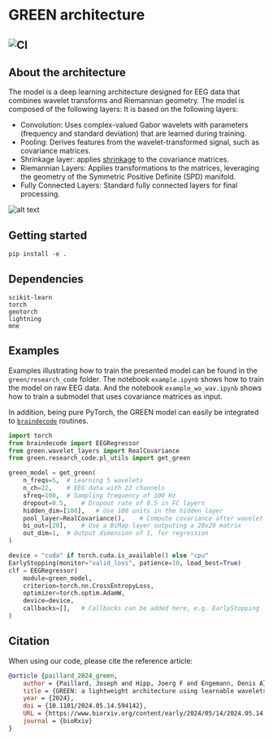 # GREEN architecture
![CI](https://github.com/Roche/neuro-green/actions/workflows/lint_and_test.yaml/badge.svg)
---

## About the architecture
The model is a deep learning architecture designed for EEG data that combines wavelet transforms and Riemannian geometry. The model is composed of the following layers:
It is based on the following layers:
 - Convolution: Uses complex-valued Gabor wavelets with parameters (frequency and standard deviation) that are learned during training. 
 - Pooling: Derives features from the wavelet-transformed signal, such as covariance matrices.
 - Shrinkage layer: applies [shrinkage](https://scikit-learn.org/1.5/modules/covariance.html#basic-shrinkage) to the covariance matrices.
 - Riemannian Layers: Applies transformations to the matrices, leveraging the geometry of the Symmetric Positive Definite (SPD) manifold.
 - Fully Connected Layers: Standard fully connected layers for final processing.

![alt text](assets/concept_figure.png)


## Getting started 

```
pip install -e .
```

## Dependencies 
``` 
scikit-learn
torch
geotorch
lightning
mne
```

## Examples
Examples illustrating how to train the presented model can be found in the `green/research_code` folder. The notebook `example.ipynb` shows how to train the model on raw EEG data. And the notebook `example_wo_wav.ipynb` shows how to train a submodel that uses covariance matrices as input. 

In addition, being pure PyTorch, the GREEN model can easily be integrated to [`braindecode`](https://braindecode.org/stable/index.html) routines. 

```python
import torch
from braindecode import EEGRegressor
from green.wavelet_layers import RealCovariance
from green.research_code.pl_utils import get_green

green_model = get_green(
	n_freqs=5,	# Learning 5 wavelets
	n_ch=22,	# EEG data with 22 channels
	sfreq=100,	# Sampling frequency of 100 Hz
	dropout=0.5,	# Dropout rate of 0.5 in FC layers
	hidden_dim=[100],	# Use 100 units in the hidden layer
	pool_layer=RealCovariance(),	# Compute covariance after wavelet transform
	bi_out=[20],	# Use a BiMap layer outputing a 20x20 matrix
	out_dim=1,	# Output dimension of 1, for regression
)

device = "cuda" if torch.cuda.is_available() else "cpu"
EarlyStopping(monitor="valid_loss", patience=10, load_best=True)
clf = EEGRegressor(
	module=green_model,
	criterion=torch.nn.CrossEntropyLoss,
	optimizer=torch.optim.AdamW,
	device=device,
	callbacks=[],	# Callbacks can be added here, e.g. EarlyStopping
)
```

## Citation
When using our code, please cite the reference article:

``` bibtex
@article {paillard_2024_green,
	author = {Paillard, Joseph and Hipp, Joerg F and Engemann, Denis A},
	title = {GREEN: a lightweight architecture using learnable wavelets and Riemannian geometry for biomarker exploration},
	year = {2024},
	doi = {10.1101/2024.05.14.594142},
	URL = {https://www.biorxiv.org/content/early/2024/05/14/2024.05.14.594142},
	journal = {bioRxiv}
}
```